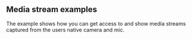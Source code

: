 ## Media stream examples

The example shows how you can get access to and show media streams captured from
the users native camera and mic.
